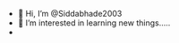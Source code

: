 - 👋 Hi, I’m @Siddabhade2003
- 👀 I’m interested in learning new things.....
- 

<!---
Siddabhade2003/Siddabhade2003 is a ✨ special ✨ repository because its `README.md` (this file) appears on your GitHub profile.
You can click the Preview link to take a look at your changes.
--->
